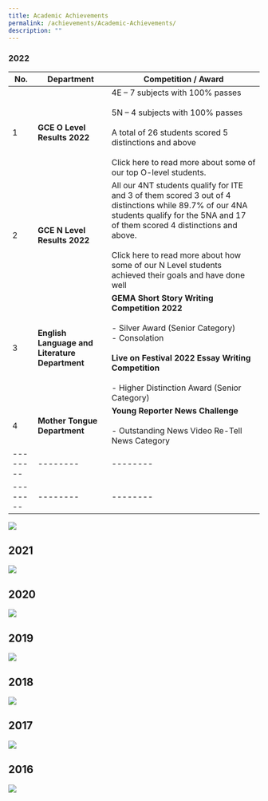 ```yaml
---
title: Academic Achievements
permalink: /achievements/Academic-Achievements/
description: ""
---
```

### 2022

| No. | Department | Competition / Award |
| -------- | -------- | -------- |
| 1 |**GCE O Level Results 2022** |  4E – 7 subjects with 100% passes <br><br> 5N – 4 subjects with 100% passes<br><br> A total of 26 students scored 5 distinctions and above <br><br> Click here to read more about some of our top O-level students. |
| 2 | **GCE N Level Results 2022** | All our 4NT students qualify for ITE and 3 of them scored 3 out of 4 distinctions while 89.7% of our 4NA students qualify for the 5NA and 17 of them scored 4 distinctions and above. <br><br> Click here to read more about how some of our N Level students achieved their goals and have done well |
| 3 | **English Language and Literature Department** | **GEMA Short Story Writing Competition 2022** <br><br> - Silver Award (Senior Category)<br>- Consolation <br><br>**Live on Festival 2022 Essay Writing Competition**<br><br>- Higher Distinction Award (Senior Category) |
| 4 | **Mother Tongue Department** | **Young Reporter News Challenge**<br><br> - Outstanding News Video Re-Tell News Category |
| -------- | -------- | -------- |
| -------- | -------- | -------- |

![](/images/acad2022.png)

2021
----
![](/images/acad2021.png)

2020
----
![](/images/acad2020.png)

2019
----
![](/images/acad2019.png)

2018
----
![](/images/acad2018.png)

2017
----
![](/images/acad2017.png)

2016
----
![](/images/acad2016.png)